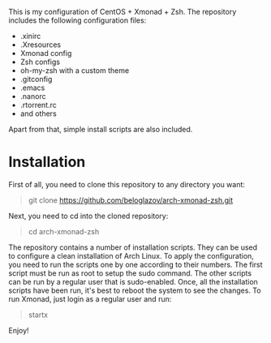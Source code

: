 This is my configuration of CentOS + Xmonad + Zsh. The repository includes the following configuration files:

 * .xinirc
 * .Xresources
 * Xmonad config
 * Zsh configs
 * oh-my-zsh with a custom theme
 * .gitconfig
 * .emacs
 * .nanorc
 * .rtorrent.rc
 * and others

Apart from that, simple install scripts are also included.

# Installation

First of all, you need to clone this repository to any directory you want:

> git clone https://github.com/beloglazov/arch-xmonad-zsh.git

Next, you need to cd into the cloned repository:

> cd arch-xmonad-zsh

The repository contains a number of installation scripts. They can be used to configure a clean installation of Arch Linux. To apply the configuration, you need to run the scripts one by one according to their numbers. The first script must be run as root to setup the sudo command. The other scripts can be run by a regular user that is sudo-enabled. Once, all the installation scripts have been run, it's best to reboot the system to see the changes. To run Xmonad, just login as a regular user and run:

> startx

Enjoy!
